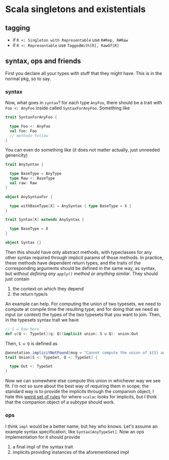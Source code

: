 # Scala singletons and existentials

## tagging

- if `R <: Singleton with Representable` use `R#Rep, R#Raw`
- if `R <: Representable` use `TaggedWith[R], RawOf[R]`

## syntax, ops and friends

First you declare all your types with stuff that they might have. This is in the normal pkg, so to say.

### syntax

Now, what goes in `syntax`? for each type `AnyFoo`, there should be a trait with `Foo <: AnyFoo` inside called `SyntaxForAnyFoo`. Something like

``` scala
trait SyntaxForAnyFoo {

  type Foo <: AnyFoo
  val foo: Foo
  // methods follow
}
```

You can even do something like (it does not matter actually, just unneeded genericity)

``` scala
trait AnySyntax {

  type BaseType = AnyType
  type Raw <: BaseType
  val raw: Raw
}

object AnySyntaxFor {

  type withBaseType[X] = AnySyntax { type BaseType = X }
}

trait Syntax[X] extends AnySyntax {

  type BaseType = X
}

object Syntax {}
```

Then this should have only abstract methods, with typeclasses for any other syntax required through implicit params of those methods. In practice, these methods have dependent return types, and the traits of the corresponding arguments should be defined in the same way, as syntax, but _without defining any `apply()` method or anything similar_. They should just contain

1. the context on which they depend
2. the return type/s

An example can help. For computing the union of two typesets, we need to compute at compile time the resulting type; and for doing that we need as input (or context) the types of the two typesets that you want to join. Then, in the typesets syntax trait we have

``` scala
// S = Raw here
def ∪[Q <: TypeSet](q: Q)(implicit union: S ∪ Q): union.Out
```

Then, `S ∪ Q` is defined as

``` scala
@annotation.implicitNotFound(msg = "Cannot compute the union of ${S} and ${Q}")
trait Union[S <: TypeSet, Q <: TypeSet] {

  type Out <: TypeSet
}
```

Now we can somewhere else compute this union in whichever way we see fit. I'm not so sure about the best way of requiring them in scope; the standard way is to provide the implicits through the companion object; I hate this [weird set of rules](https://stackoverflow.com/questions/5598085/where-does-scala-look-for-implicits?lq=1) for where `scalac` looks for implicits, but I think that the companion object of a subtype should work.

### ops

I think `impl` would be a better name, but hey who knows. Let's assume an example syntax specification, like `Syntax[AnyTypeSet]`. Now an ops implementation for it should provide

1. a final impl of the syntax trait
2. implicits providing instances of the aforementioned impl